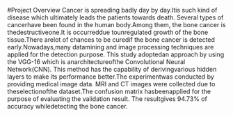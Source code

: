 #Project Overview
Cancer is spreading badly day by day.Itis  such  kind  of disease  which ultimately  leads  the patients towards  death. Several  types  of  cancerhave been  found  in  the  human  body.Among  them,  the bone cancer is thedestructiveone.It is occurreddue tounregulated  growth  of the bone tissue.There arelot  of  chances  to  be  curedif  the  bone  cancer  is detected  early.Nowadays,many  datamining and image processing   techniques   are applied   for   the detection  purpose.  This study adoptedan  approach by using the  VGG-16 which is anarchitectureofthe Convolutional  Neural  Network(CNN). This  method has the capability of derivingvarious hidden layers to make its performance  better.The experimentwas conducted  by providing  medical  image  data.  MRI and CT images were collected due  to theselectionofthe dataset.The  confusion  matrix  hasbeenapplied for  the  purpose  of  evaluating  the  validation  result. The resultgives  94.73% of accuracy whiledetecting the bone cancer.